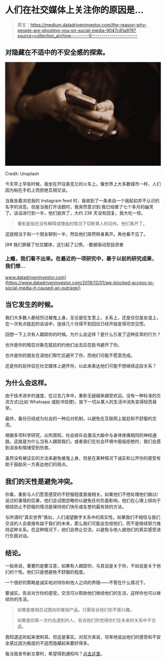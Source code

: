 # 人们在社交媒体上关注你的原因是…

> 原文：<https://medium.datadriveninvestor.com/the-reason-why-people-are-ghosting-you-on-social-media-9047c81a978?source=collection_archive---------0----------------------->

## 对隐藏在不适中的不安全感的探索。

![](img/3c7a77f390ccdb6813cfa72b589ca364.png)

Credit: Unsplash

今天早上早些时候，我坐在开往奥克兰的火车上。像世界上大多数城市一样，人们因为粘在手机上而拒绝互相交谈。

当我坐着浏览我的 Instagram feed 时，我收到了一条来自一个我起初并不认识的名字的消息。但是当我打开话题时，我突然意识到:我已经做了七个多月的幽灵了。谈话进行到一半，他们放弃了，大约 236 天没有回复。我大吃一惊。

> 重影是指在没有解释或理由的情况下切断某人的动作。他们离开了。

这就相当于和一个朋友聊到一半，然后他们突然转身离开。再也看不见了。

[](https://www.datadriveninvestor.com/2018/12/01/we-blocked-access-to-social-media-it-caused-an-outrage/) [## 我们屏蔽了社交媒体，这引起了公愤。-数据驱动型投资者

### 上瘾，我们看不出来。在最近的一项研究中，基于以前的研究成果，我们想…

www.datadriveninvestor.com](https://www.datadriveninvestor.com/2018/12/01/we-blocked-access-to-social-media-it-caused-an-outrage/) 

## 当它发生的时候。

我们大多数人都经历过被鬼上身。无论是在生意上，关系上，还是仅仅是友谊上，在一次有点尴尬的谈话中，连续几个月得不到回应已经开始变得司空见惯。

回想一下上次有人跟踪你的时候。为什么会这样？是什么引发了这种反常的行为？

也许是你的暗恋对象在尴尬的约他们出去后在脸书避开了你。

也许是你的朋友在请他们帮忙后避开了你，而他们可能不愿意完成。

还是你的前伴侣在社交媒体上避开你，以此来表达他们可能不想继续这段关系？

## 为什么会这样。

由于技术进步的速度，在过去几年中，重影无疑越来越受欢迎。没有一种标准的交流方式(比如 Whatsapp 或脸书信使)，放下一切从某人的生活中消失变得轻而易举。

最终，备份已经成为社会的一种应对机制，以避免在互联网上尴尬和不舒服的交流。

根据多项科学研究，众所周知，社会排斥会激活大脑中与身体疼痛相同的神经通路。这就是为什么当有人跟踪我们，或者我们在社会环境中面临拒绝时，我们会感到沮丧和情绪受到伤害。

虽然没有被证实的方法来避免被鬼上身，但是在某种情况下诚实和公开你的感受有助于鼓励另一方表达他们的观点。

## 我们的天性是避免冲突。

你看，重影与人们愿意感受的不舒服程度直接相关。如果他们不想处理他们做过/说过的事情的后果，他们会试图忽略你以避免任何负面影响。他们在心理上倾向于相信防止不舒服的情况是保持他们快乐或名誉的最有效的方法。

与所谓的“真实世界”类似，人们渴望数字关系中的真实性。如果我们不相信与我们交谈的人会直接有益于我们的未来，那么我们可能会忽视他们，而不是继续努力维持这种关系。在这种情况下，他们会停止交流，以避免与他人就他们的真实感受进行负面对话。

## 结论。

一般来说，重要的是要注意，如果有人跟踪你，与其说是关于你，不如说是关于他们的个性。他们只是想避免不舒服的程度。

一个很好的策略是诚实地对待你和他人之间的界限——不管在什么情况下。

要诚实。告诉对方你的感受。交流可以帮助他们继续他们的生活，这样你也可以继续你的生活。

> 如果是推销员试图向你推销产品，只需告诉他们你不感兴趣。
> 
> 如果是你第一次约会遇到的人，告诉他们你觉得你们在未来的关系中不合适。

我知道这听起来很刺耳。但这是事实。对双方来说，坦率地说出他们的感受和不安全感比因为极度的不适而隐藏起来要好得多。

每当我发布新文章时，希望得到通知吗？[点击这里](https://mattthenomad.medium.com/subscribe)。